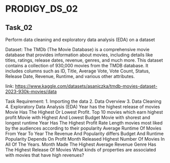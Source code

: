 # PRODIGY_DS_02

## Task_02

Perform data cleaning and exploratory data analysis (EDA) on a dataset

Dataset: The TMDb (The Movie Database) is a comprehensive movie database that provides information about movies, including details like titles, ratings, release dates, revenue, genres, and much more. This dataset contains a collection of 930,000 movies from the TMDB database. It includes columns such as ID, Title, Average Vote, Vote Count, Status, Release Date, Revenue, Runtime, and various other attributes.

link: https://www.kaggle.com/datasets/asaniczka/tmdb-movies-dataset-2023-930k-movies/data

Task Requirement:
    1. Importing the data
    2. Data Overview
    3. Data Cleaning
    4. Exploratory Data Analysis (EDA)
        Year has the highest release of movies
        Movie Has The Highest Or Lowest Profit. Top 10 movies which earn highest profit
        Movie with Highest And Lowest Budget
        Movie with shorest and longest runtime
        Year Has The Highest Profit Rate
        Length movies most liked by the audiences according to their popularity
        Average Runtime Of Movies From Year To Year
        The Revenue And Popularity differs Budget And Runtime
        Popularity Depends On Profit
        Month Released Highest Number Of Movies In All Of The Years. Month Made The Highest Average Revenue
        Genre Has The Highest Release Of Movies
        What kinds of properties are associated with movies that have high revenues?
        
